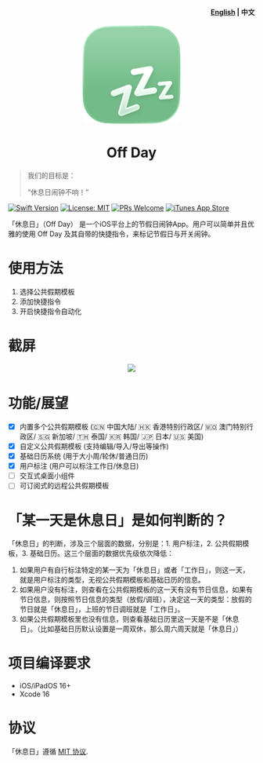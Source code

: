 <h4 align="right"><strong><a href="README.md">English</a></strong> | 中文</h4>

<div align="center">
    <img src="zzz.png" width=200 height=200>
    <h1>Off Day</h1>
</div>

> 我们的目标是：
> 
> “休息日闹钟不响！”

[![Swift Version](https://img.shields.io/badge/swift-5.0-orange.svg)](https://swift.org/)
[![License: MIT](https://img.shields.io/badge/License-MIT-yellow.svg)](https://opensource.org/licenses/MIT)
[![PRs Welcome](https://img.shields.io/badge/PRs-welcome-brightgreen.svg?style=flat-square)](https://makeapullrequest.com)
[![iTunes App Store](https://img.shields.io/itunes/v/6501973975)](https://apps.apple.com/app/id6501973975)

「休息日」（Off Day） 是一个iOS平台上的节假日闹钟App。用户可以简单并且优雅的使用 Off Day 及其自带的快捷指令，来标记节假日与开关闹钟。

# 使用方法

1. 选择公共假期模板
2. 添加快捷指令
3. 开启快捷指令自动化

# 截屏
<div align="center">
    <img src="https://i.v2ex.co/0SL75bVd.png">
</div>

# 功能/展望

- [x] 内置多个公共假期模板 (🇨🇳 中国大陆/ 🇭🇰 香港特别行政区/ 🇲🇴 澳门特别行政区/ 🇸🇬 新加坡/ 🇹🇭 泰国/ 🇰🇷 韩国/ 🇯🇵 日本/ 🇺🇸 美国)
- [x] 自定义公共假期模板 (支持编辑/导入/导出等操作)
- [x] 基础日历系统 (用于大小周/轮休/普通日历)
- [x] 用户标注 (用户可以标注工作日/休息日)
- [ ] 交互式桌面小组件
- [ ] 可订阅式的远程公共假期模板

# 「某一天是休息日」是如何判断的？

「休息日」的判断，涉及三个层面的数据，分别是：1. 用户标注，2. 公共假期模板，3. 基础日历。这三个层面的数据优先级依次降低：

1. 如果用户有自行标注特定的某一天为「休息日」或者「工作日」，则这一天，就是用户标注的类型，无视公共假期模板和基础日历的信息。
2. 如果用户没有标注，则查看在公共假期模板的这一天有没有节日信息，如果有节日信息，则按照节日信息的类型（放假/调班），决定这一天的类型：放假的节日就是「休息日」，上班的节日调班就是「工作日」。
3. 如果公共假期模板里也没有信息，则查看基础日历里这一天是不是「休息日」。（比如基础日历默认设置是一周双休，那么周六周天就是「休息日」）

# 项目编译要求

- iOS/iPadOS 16+
- Xcode 16

# 协议

「休息日」遵循 [MIT 协议](LICENSE).
